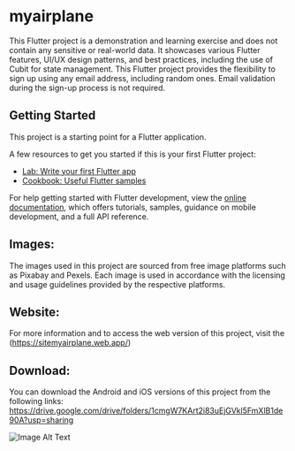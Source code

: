 # myairplane

This Flutter project is a demonstration and learning exercise and does not contain any sensitive or real-world data. 
It showcases various Flutter features, UI/UX design patterns, and best practices, including the use of Cubit for state management.
This Flutter project provides the flexibility to sign up using any email address, including random ones. Email validation during the sign-up process is not required.

## Getting Started

This project is a starting point for a Flutter application.

A few resources to get you started if this is your first Flutter project:

- [Lab: Write your first Flutter app](https://docs.flutter.dev/get-started/codelab)
- [Cookbook: Useful Flutter samples](https://docs.flutter.dev/cookbook)

For help getting started with Flutter development, view the
[online documentation](https://docs.flutter.dev/), which offers tutorials,
samples, guidance on mobile development, and a full API reference.

## Images:
  The images used in this project are sourced from free image platforms such as Pixabay and Pexels. 
  Each image is used in accordance with the licensing and usage guidelines provided by the respective platforms.

## Website:
For more information and to access the web version of this project, visit the (https://sitemyairplane.web.app/)

## Download:
You can download the Android and iOS versions of this project from the following links:
 https://drive.google.com/drive/folders/1cmgW7KArt2i83uEjGVkl5FmXlB1de90A?usp=sharing


![Image Alt Text](https://firebasestorage.googleapis.com/v0/b/myairplane-43ba0.appspot.com/o/destinations%2Fshow3.jpeg?alt=media&token=384d6a8f-5873-46e9-92a6-2890e2b28938)




  
